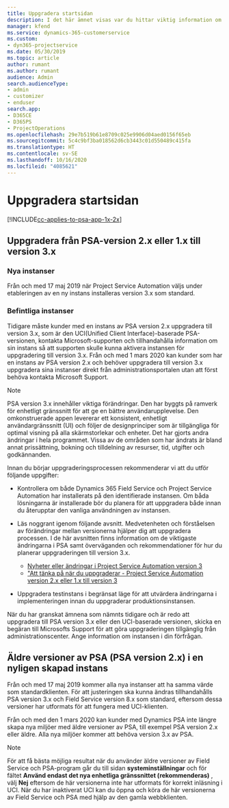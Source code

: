 ```yaml
---
title: Uppgradera startsidan
description: I det här ämnet visas var du hittar viktig information om de nya och ändrade funktioner i Dynamics 365 Project Service Automation och hur du uppgraderar till den senaste versionen.
manager: kfend
ms.service: dynamics-365-customerservice
ms.custom:
- dyn365-projectservice
ms.date: 05/30/2019
ms.topic: article
author: rumant
ms.author: rumant
audience: Admin
search.audienceType:
- admin
- customizer
- enduser
search.app:
- D365CE
- D365PS
- ProjectOperations
ms.openlocfilehash: 29e7b519b61e8709c025e9906d04aed0156f65eb
ms.sourcegitcommit: 5c4c9bf3ba018562d6cb3443c01d550489c415fa
ms.translationtype: HT
ms.contentlocale: sv-SE
ms.lasthandoff: 10/16/2020
ms.locfileid: "4085621"
---
```

# <a name="upgrade-home-page"></a>Uppgradera startsidan

[!INCLUDE[cc-applies-to-psa-app-1x-2x](../includes/cc-applies-to-psa-app-1x-2x.md)]

## <a name="upgrade-from-psa-version-2x-or-1x-to-version-3x"></a>Uppgradera från PSA-version 2.x eller 1.x till version 3.x

### <a name="new-instances"></a>Nya instanser

Från och med 17 maj 2019 när Project Service Automation väljs under etableringen av en ny instans installeras version 3.x som standard.

### <a name="existing-instances"></a>Befintliga instanser

Tidigare måste kunder med en instans av PSA version 2.x uppgradera till version 3.x, som är den UCI(Unified Client Interface)-baserade PSA-versionen, kontakta Microsoft-supporten och tillhandahålla information om sin instans så att supporten skulle kunna aktivera instansen för uppgradering till version 3.x. Från och med 1 mars 2020 kan kunder som har en instans av PSA version 2.x och behöver uppgradera till version 3.x uppgradera sina instanser direkt från administrationsportalen utan att först behöva kontakta Microsoft Support.  

> [!NOTE]
> PSA version 3.x innehåller viktiga förändringar. Den har byggts på ramverk för enhetligt gränssnitt för att ge en bättre användarupplevelse. Den omkonstruerade appen levererar ett konsistent, enhetligt användargränssnitt (UI) och följer de designprinciper som är tillgängliga för optimal visning på alla skärmstorlekar och enheter. Det har gjorts andra ändringar i hela programmet. Vissa av de områden som har ändrats är bland annat prissättning, bokning och tilldelning av resurser, tid, utgifter och godkännanden.

Innan du börjar uppgraderingsprocessen rekommenderar vi att du utför följande uppgifter:

- Kontrollera om både Dynamics 365 Field Service och Project Service Automation har installerats på den identifierade instansen. Om båda lösningarna är installerade bör du planera för att uppgradera både innan du återupptar den vanliga användningen av instansen.
- Läs noggrant igenom följande avsnitt. Medvetenheten och förståelsen av förändringar mellan versionerna hjälper dig att uppgradera processen. I de här avsnitten finns information om de viktigaste ändringarna i PSA samt överväganden och rekommendationer för hur du planerar uppgraderingen till version 3.x.

    - [Nyheter eller ändringar i Project Service Automation version 3](whats-new-changed-v3.md)
    - ["Att tänka på när du uppgraderar - Project Service Automation version 2.x eller 1.x till version 3](upgrade-v3.md)

- Uppgradera testinstans i begränsat läge för att utvärdera ändringarna i implementeringen innan du uppgraderar produktionsinstansen.

När du har granskat ämnena som nämnts tidigare och är redo att uppgradera till PSA version 3.x eller den UCI-baserade versionen, skicka en begäran till Microsofts Support för att göra uppgraderingen tillgänglig från administrationscenter. Ange information om instansen i din förfrågan.

## <a name="older-versions-of-psa-psa-version-2x-in-a-newly-created-instance"></a>Äldre versioner av PSA (PSA version 2.x) i en nyligen skapad instans

Från och med 17 maj 2019 kommer alla nya instanser att ha samma värde som standardklienten. För att justeringen ska kunna ändras tillhandahålls PSA version 3.x och Field Service version 8.x som standard, eftersom dessa versioner har utformats för att fungera med UCI-klienten.

Från och med den 1 mars 2020 kan kunder med Dynamics PSA inte längre skapa nya miljöer med äldre versioner av PSA, till exempel PSA version 2.x eller äldre. Alla nya miljöer kommer att behöva version 3.x av PSA.

> [!NOTE]
> För att få bästa möjliga resultat när du använder äldre versioner av Field Service och PSA-program går du till sidan **systeminställningar** och för fältet **Använd endast det nya enhetliga gränssnittet (rekommenderas)** , välj **Nej** eftersom de här versionerna inte har utformats för korrekt inläsning i UCI. När du har inaktiverat UCI kan du öppna och köra de här versionerna av Field Service och PSA med hjälp av den gamla webbklienten. 
